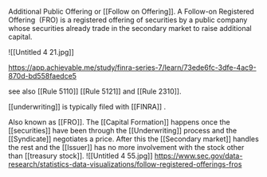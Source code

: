 Additional Public Offering or [[Follow on Offering]]. A Follow-on Registered Offering  (FRO) is a registered offering of securities by a public company whose securities already trade in the secondary market to raise additional capital.

![[Untitled 4 21.jpg]]

https://app.achievable.me/study/finra-series-7/learn/73ede6fc-3dfe-4ac9-870d-bd558faedce5


see also [[Rule 5110]] [[Rule 5121]] and [[Rule 2310]].

[[underwriting]] is typically filed with [[FINRA]] .

Also known as [[FRO]]. The [[Capital Formation]] happens once the [[securities]] have been through the [[Underwriting]] process and the [[Syndicate]] negotiates a price. After this the [[Secondary market]] handles the rest and the [[Issuer]] has no more involvement with the stock other than [[treasury stock]].
![[Untitled 4 55.jpg]]
https://www.sec.gov/data-research/statistics-data-visualizations/follow-registered-offerings-fros